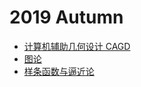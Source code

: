 # 2019 Autumn

- [计算机辅助几何设计 CAGD](CAGD/) 
- [图论](GraphTheory/) 
- [样条函数与逼近论](SplineApproximation/) 

